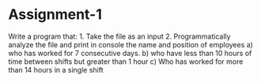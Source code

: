 # Assignment-1
Write a program that: 1. Take the file as an input 2. Programmatically analyze the file and print in console the name and position of employees        a) who has worked for 7 consecutive days.       b) who have less than 10 hours of time between shifts but greater than 1 hour       c) Who has worked for more than 14 hours in a single shift
